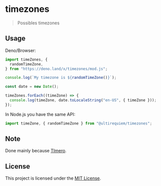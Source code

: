# timezones

> Possibles timezones

## Usage

Deno/Browser:

```javascript
import timeZones, {
  randomTimeZone,
} from "https://deno.land/x/timezones/mod.js";

console.log(`My timezone is ${randomTimeZone()}`);

const date = new Date();

timeZones.forEach((timeZone) => {
  console.log(timeZone, date.toLocaleString("en-US", { timeZone }));
});
```

In Node.js you have the same API:

```js
import timeZone, { randomTimeZone } from "@ultirequiem/timezones";
```

## Note

Done mainly because [TImero](https://github.com/UltiRequiem/timero).

## License

This project is licensed under the [MIT License](./LICENSE.md).
